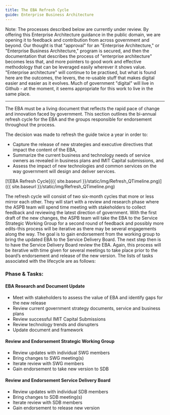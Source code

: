 ```yaml
---
title: The EBA Refresh Cycle
guide: Enterprise Business Architecture
---
```


Note: The processes described below are currently under review. By offering this Enterprise Architecture guidance in the public domain, we are opening it to feedback and contribution from across government and beyond. Our thought is that "approval" for an "Enterprise Architecture," or "Enterprise Business Architecture," program is secured, and then the documentation that describes the process of "enterprise architecture" becomes less that, and more pointers to good work and effective methodology that can be leveraged easily wherever it shows value. "Enterprise architecture" will continue to be practised, but what is found here are the outcomes, the levers, the re-usable stuff that makes digital easier and easier as it evolves. Much of government "digital" will live in Github - at the moment, it seems appropriate for this work to live in the same place.

* * *

The EBA must be a living document that reflects the rapid pace of change and innovation faced by government. This section outlines the bi-annual refresh cycle for the EBA and the groups responsible for endorsement throughout the process.

The decision was made to refresh the guide twice a year in order to:

- Capture the release of new strategies and executive directives that impact the content of the EBA,
- Summarize the current business and technology needs of service owners as revealed in business plans and IMIT Capital submissions, and
- Assess the impact of new technologies and common services on the way government will design and deliver services.

[![EBA Refresh Cycle]({{ site.baseurl }}/static/img/Refresh_QTimeline.png)]({{ site.baseurl }}/static/img/Refresh_QTimeline.png)

The refresh cycle will consist of two six-month cycles that more or less mirror each other. They will start with a review and research phase where the ASPB team will spend time meeting with stakeholders to collect feedback and reviewing the latest direction of government. With the first draft of the new changes, the ASPB team will take the EBA to the Service Strategic Working Group for a second round of feedback and possibly more edits-this process will be iterative as there may be several engagements along the way. The goal is to gain endorsement from the working group to bring the updated EBA to the Service Delivery Board. The next step then is to have the Service Delivery Board review the EBA. Again, this process will be iterative with time given for several meetings to take place prior to the board’s endorsement and release of the new version. The lists of tasks associated with the lifecycle are as follows:

### Phase & Tasks:

#### EBA Research and Document Update

- Meet with stakeholders to assess the value of EBA and identify gaps for the new release
- Review current government strategy documents, service and business plans
- Review successful IMIT Capital Submissions
- Review technology trends and disrupters
- Update document and framework

#### Review and Endorsement Strategic Working Group

- Review updates with individual SWG members
- Bring changes to SWG meeting(s)
- Iterate review with SWG members
- Gain endorsement to take new version to SDB

#### Review and Endorsement Service Delivery Board

- Review updates with individual SDB members
- Bring changes to SDB meeting(s)
- Iterate review with SDB members
- Gain endorsement to release new version
